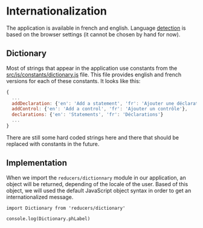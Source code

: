 # Internationalization

The application is available in french and english. Language [detection](https://github.com/InseeFr/Pogues/blob/zenika-dev/src/reducers/dictionary.js) is based on the browser settings (it cannot be chosen by hand for now).

## Dictionary

Most of strings that appear in the application use constants from the
[src/js/constants/dictionary.js](https://github.com/InseeFr/Pogues/blob/zenika-dev/src/constants/dictionary.js) file. This file provides english and french versions for each of these constants. It looks like this:
```javascript
{
  ...
  addDeclaration: {'en': 'Add a statement', 'fr': 'Ajouter une déclaration'},
  addControl: {'en': 'Add a control', 'fr': 'Ajouter un contrôle'},
  declarations: {'en': 'Statements', 'fr': 'Déclarations'}
  ...
}
```

There are still some hard coded strings here and there that should be replaced with constants in the future.

## Implementation

When we import the `reducers/dictionnary` module in our application, an object will be returned, depending of the locale of the user. Based of this object, we will used the default JavaScript object syntax in order to get an internationalized message. 

```
import Dictionary from 'reducers/dictionary'

console.log(Dictionary.phLabel)
```